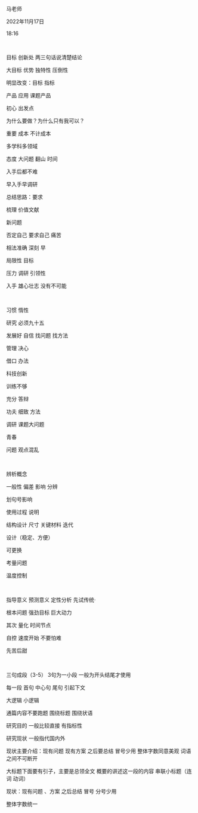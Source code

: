马老师

2022年11月17日

18:16

 

目标 创新处 两三句话说清楚结论

大目标 优势 独特性 压倒性

明显改变：目标 指标

产品 应用 课题产品

初心 出发点

为什么要做？为什么只有我可以？

重要 成本 不计成本

多学科多领域

态度 大问题 翻山 时间

入手后都不难

早入手早调研

总结思路：要求

梳理 价值文献

新问题

否定自己 要求自己 痛苦

相法准确 深刻 早

局限性 目标

压力 调研 引领性

入手 雄心壮志 没有不可能

 

习惯 惰性

研究 必须九十五

发展好 自信 找问题 找方法

管理 决心

借口 办法

科技创新

训练不够

充分 答辩

功夫 细致 方法

调研 课题大问题

青春

问题 观点混乱

 

辨析概念

一般性 偏差 影响 分辨

划句号影响

使用过程 说明

结构设计 尺寸 关键材料 迭代

设计（稳定、方便）

可更换

考量问题

温度控制

 

指导意义 预测意义 定性分析 先试传统·

根本问题 强劲目标 巨大动力

其次 量化 时间节点

自控 速度开始 不要怕难

先苦后甜

 

三句成段（3-5） 3句为一小段 一般为开头结尾才使用

每一段 首句 中心句 尾句 引起下文

大逻辑 小逻辑

通篇内容不要跑题 围绕标题 围绕状语

研究目的 一般比较直接 有指标性

研究现状 一般指代国内外

现状主要介绍：现有问题 现有方案 之后要总结 冒号少用 整体字数同意美观 词语之间不可断开

大标题下面要有引子，主要是总领全文 概要的讲述这一段的内容 串联小标题（连词 动词）

现状：现有问题 、方案 之后总结 冒号 分号少用

整体字数统一

 
